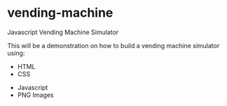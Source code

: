 # vending-machine
Javascript Vending Machine Simulator

This will be a demonstration on how to build a vending machine simulator using:

* HTML
* CSS
- Javascript
- PNG Images
